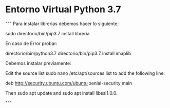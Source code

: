 # Entorno Virtual Python 3.7

"""
Para instalar librerias debemos hacer lo siguiente:

sudo directorio/bin/pip3.7 install libreria

En caso de Error probar:

directorio/bin/python3.7 directorio/bin/pip3.7 install imaplib

Debemos instalar previamente:

Edit the source list sudo nano /etc/apt/sources.list to add the following line: 

deb http://security.ubuntu.com/ubuntu xenial-security main

Then sudo apt update and sudo apt install libssl1.0.0.

"""

